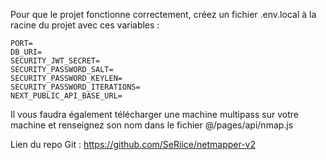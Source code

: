 Pour que le projet fonctionne correctement, créez un fichier .env.local à la racine du projet avec ces variables :

```
PORT=
DB_URI=
SECURITY_JWT_SECRET=
SECURITY_PASSWORD_SALT=
SECURITY_PASSWORD_KEYLEN=
SECURITY_PASSWORD_ITERATIONS=
NEXT_PUBLIC_API_BASE_URL=
```

Il vous faudra également télécharger une machine multipass sur votre machine et renseignez son nom dans le fichier @/pages/api/nmap.js

Lien du repo Git : https://github.com/SeRiice/netmapper-v2
